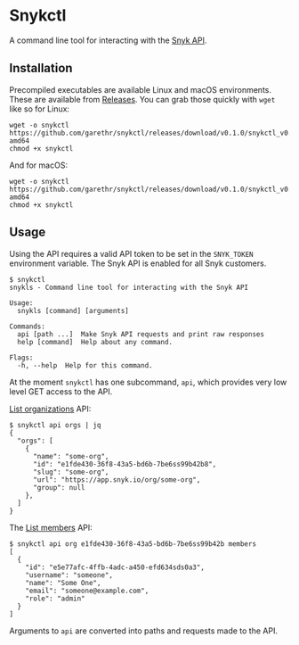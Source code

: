 # Snykctl

A command line tool for interacting with the [Snyk API](https://snyk.docs.apiary.io/).

## Installation

Precompiled executables are available Linux and macOS environments. These are available from [Releases](https://github.com/garethr/snykctl/releases). You can grab those quickly with `wget` like so for Linux:

```console
wget -o snykctl https://github.com/garethr/snykctl/releases/download/v0.1.0/snykctl_v0.1.0_linux-amd64
chmod +x snykctl
```

And for macOS:

```console
wget -o snykctl https://github.com/garethr/snykctl/releases/download/v0.1.0/snykctl_v0.1.0_darwin-amd64
chmod +x snykctl
```

## Usage

Using the API requires a valid API token to be set in the `SNYK_TOKEN` environment variable. The Snyk API is
enabled for all Snyk customers.

```console
$ snykctl
snykls - Command line tool for interacting with the Snyk API

Usage:
  snykls [command] [arguments]

Commands:
  api [path ...]  Make Snyk API requests and print raw responses
  help [command]  Help about any command.

Flags:
  -h, --help  Help for this command.
```

At the moment `snykctl` has one subcommand, `api`, which provides very low level GET access to the API. 

[List organizations](https://snyk.docs.apiary.io/#reference/organizations/the-snyk-organization-for-a-request/list-all-the-organizations-a-user-belongs-to) API:

```console
$ snykctl api orgs | jq
{
  "orgs": [
    {
      "name": "some-org",
      "id": "e1fde430-36f8-43a5-bd6b-7be6ss99b42b8",
      "slug": "some-org",
      "url": "https://app.snyk.io/org/some-org",
      "group": null
    },
  ]
}
```

The [List members](https://snyk.docs.apiary.io/#reference/organizations/members-in-organization/list-members) API:

```console
$ snykctl api org e1fde430-36f8-43a5-bd6b-7be6ss99b42b members
[
  {
    "id": "e5e77afc-4ffb-4adc-a450-efd634sds0a3",
    "username": "someone",
    "name": "Some One",
    "email": "someone@example.com",
    "role": "admin"
  }
]
```

Arguments to `api` are converted into paths and requests made to the API.
